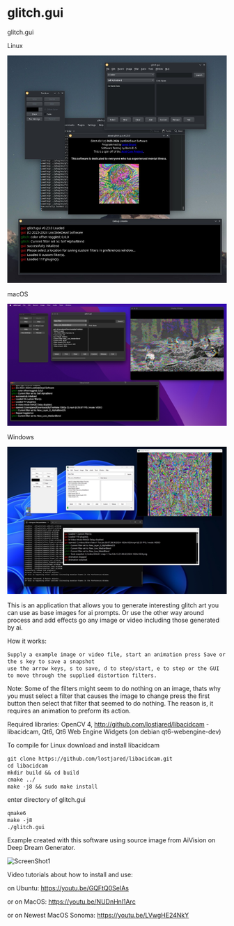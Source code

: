 # glitch.gui

glitch.gui 


Linux

![ScreenShot1](https://github.com/lostjared/glitch.gui/blob/main/images/linux-debian.jpg?raw=true "screenshot1")

macOS

![ScreenShot2](https://github.com/lostjared/glitch.gui/blob/main/images/mac-ss.jpg?raw=true "screenshot2")

Windows 

![ScreenShot3](https://github.com/lostjared/glitch.gui/blob/main/images/windows-ss.jpg?raw=true "screenshot3")

This is an application that allows you to generate interesting glitch art you can use as base images for ai prompts. Or use the other way around process and add effects go any image or video including those generated by ai.

How it works:

    Supply a example image or video file, start an animation press Save or the s key to save a snapshot
    use the arrow keys, s to save, d to stop/start, e to step or the GUI to move through the supplied distortion filters.
Note:
    Some of the filters might seem to do nothing on an image, thats why you must select a filter that causes the image to change press the first button
    then select that filter that seemed to do nothing. The reason is, it requires an animation to preform its action.

Required libraries:
   OpenCV 4, http://github.com/lostjared/libacidcam - libacidcam, Qt6, Qt6 Web Engine Widgets (on debian qt6-webengine-dev)

To compile for Linux download and install libacidcam

    git clone https://github.com/lostjared/libacidcam.git
    cd libacidcam
    mkdir build && cd build
    cmake ../
    make -j8 && sudo make install

enter directory of glitch.gui

    qmake6
    make -j8
    ./glitch.gui


Example created with this software using source image from AiVision on Deep Dream Generator.

![ScreenShot1](https://github.com/lostjared/glitch.gui/blob/main/images/plug.gif?raw=true "screenshot2")

Video tutorials about how to install and use:


on Ubuntu: https://youtu.be/GQFtQ0SeIAs 


or on MacOS: https://youtu.be/NUDnHnl1Arc


or on Newest MacOS Sonoma: https://youtu.be/LVwgHE24NkY
